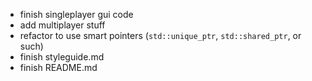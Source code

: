 * finish singleplayer gui code
* add multiplayer stuff
* refactor to use smart pointers (`std::unique_ptr`, `std::shared_ptr`, or such)
* finish styleguide.md
* finish README.md
